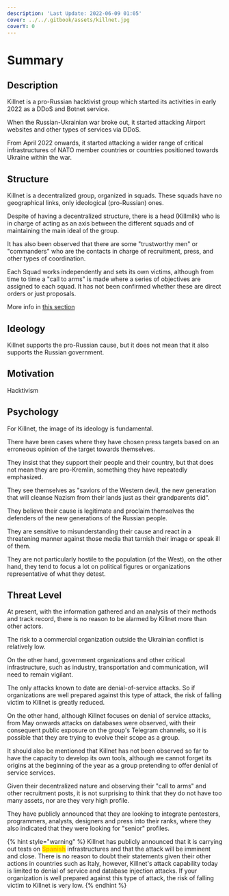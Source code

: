 ```yaml
---
description: 'Last Update: 2022-06-09 01:05'
cover: ../../.gitbook/assets/killnet.jpg
coverY: 0
---
```


# Summary

## Description

Killnet is a pro-Russian hacktivist group which started its activities in early 2022 as a DDoS and Botnet service.

When the Russian-Ukrainian war broke out, it started attacking Airport websites and other types of services via DDoS.&#x20;

From April 2022 onwards, it started attacking a wider range of critical infrastructures of NATO member countries or countries positioned towards Ukraine within the war.

## Structure

Killnet is a decentralized group, organized in squads. These squads have no geographical links, only ideological (pro-Russian) ones.

Despite of having a decentralized structure, there is a head (Killmilk) who is in charge of acting as an axis between the different squads and of maintaining the main ideal of the group.

It has also been observed that there are some "trustworthy men" or "commanders" who are the contacts in charge of recruitment, press, and other types of coordination.

Each Squad works independently and sets its own victims, although from time to time a "call to arms" is made where a series of objectives are assigned to each squad. It has not been confirmed whether these are direct orders or just proposals.

More info in [this section](cooperate-with.md)

## Ideology

Killnet supports the pro-Russian cause, but it does not mean that it also supports the Russian government.

## Motivation

Hacktivism

## Psychology

For Killnet, the image of its ideology is fundamental.

There have been cases where they have chosen press targets based on an erroneous opinion of the target towards themselves.

They insist that they support their people and their country, but that does not mean they are pro-Kremlin, something they have repeatedly emphasized.

They see themselves as "saviors of the Western devil, the new generation that will cleanse Nazism from their lands just as their grandparents did".

They believe their cause is legitimate and proclaim themselves the defenders of the new generations of the Russian people.

They are sensitive to misunderstanding their cause and react in a threatening manner against those media that tarnish their image or speak ill of them.

They are not particularly hostile to the population (of the West), on the other hand, they tend to focus a lot on political figures or organizations representative of what they detest.

## Threat Level

At present, with the information gathered and an analysis of their methods and track record, there is no reason to be alarmed by Killnet more than other actors.

The risk to a commercial organization outside the Ukrainian conflict is relatively low.

On the other hand, government organizations and other critical infrastructure, such as industry, transportation and communication, will need to remain vigilant.

The only attacks known to date are denial-of-service attacks. So if organizations are well prepared against this type of attack, the risk of falling victim to Killnet is greatly reduced.

On the other hand, although Killnet focuses on denial of service attacks, from May onwards attacks on databases were observed, with their consequent public exposure on the group's Telegram channels, so it is possible that they are trying to evolve their scope as a group.

It should also be mentioned that Killnet has not been observed so far to have the capacity to develop its own tools, although we cannot forget its origins at the beginning of the year as a group pretending to offer denial of service services.

Given their decentralized nature and observing their "call to arms" and other recruitment posts, it is not surprising to think that they do not have too many assets, nor are they very high profile.

They have publicly announced that they are looking to integrate pentesters, programmers, analysts, designers and press into their ranks, where they also indicated that they were looking for "senior" profiles.

{% hint style="warning" %}
Killnet has publicly announced that it is carrying out tests on <mark style="color:orange;">**Spanish**</mark> infrastructures and that the attack will be imminent and close. There is no reason to doubt their statements given their other actions in countries such as Italy, however, Killnet's attack capability today is limited to denial of service and database injection attacks. If your organization is well prepared against this type of attack, the risk of falling victim to Killnet is very low.
{% endhint %}
